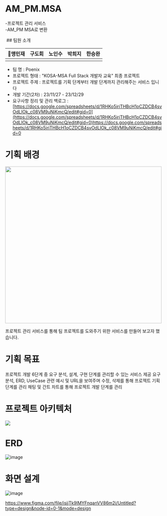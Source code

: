# AM_PM.MSA
-프로젝트 관리 서비스  
-AM_PM MSA로 변환  

<img src="">
## 팀원 소개

🏅맹민재|구도회|노인수|박희지|한승완
:---:|:---:|:---:|:---:|:---:|
<img src="">|<img src="">|<img src="">|<img src="">|<img src="">|

- 팀 명 : Poenix
- 프로젝트 형태 : "KOSA-MSA Full Stack 개발자 교육" 최종 프로젝트
- 프로젝트 주제 : 프로젝트를 기획 단계부터 개발 단계까지 관리해주는 서비스 입니다
- 개발 기간(2차) : 23/11/27 - 23/12/29
- 요구사항 정리 및 관리 백로그 : [https://docs.google.com/spreadsheets/d/1RHKo5iriTHBcH1oCZDCB4svOdLIOk_c08VM9uNiKmcQ/edit#gid=0](https://docs.google.com/spreadsheets/d/1RHKo5iriTHBcH1oCZDCB4svOdLIOk_c08VM9uNiKmcQ/edit#gid=0)https://docs.google.com/spreadsheets/d/1RHKo5iriTHBcH1oCZDCB4svOdLIOk_c08VM9uNiKmcQ/edit#gid=0

# 기획 배경
<img src="https://github.com/Phoenix-kosa/AM_PM/assets/86212081/0a25e612-65e7-47ae-bc17-e8afd5e192d5" width = 500> 
  
프로젝트 관리 서비스를 통해 팀 프로젝트를 도와주기 위한 서비스를 만들어 보고자 했습니다.

# 기획 목표
프로젝트 개발 6단계 중 요구 분석, 설계, 구현 단계를 관리할 수 있는 서비스 제공
요구 분석, ERD, UseCase 관련 예시 및 URL을 보여주며 수정, 삭제를 통해 프로젝트 기획 단계를 관리
채팅 및 간트 차트를 통해 프로젝트 개발 단계를 관리

# 프로젝트 아키텍처

<img src="https://github.com/Phoenix-kosa/AM_PM/assets/86212081/3b190240-b543-49f3-b46c-8dbd1817d42a" widht= 500>

# ERD
![image](https://github.com/Phoenix-kosa/AM_PM/assets/86212081/86ab3295-1644-4d5d-bd64-c69a6dcd1667)

# 화면 설계
![image](https://github.com/Phoenix-kosa/AM_PM/assets/86212081/dc12cee6-cbc7-44a0-8f21-ce39849b8026)

https://www.figma.com/file/isjjTk9lMYFnqanVV86m2i/Untitled?type=design&node-id=0-1&mode=design


